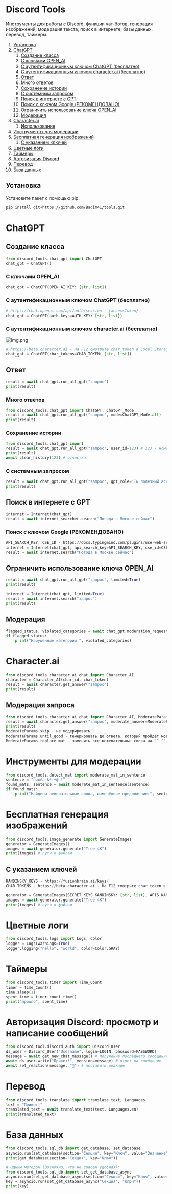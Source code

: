 # Discord Tools

Инструменты для работы с Discord, функции чат-ботов, генерация изображений, модерация текста, поиск в интернете, базы данных, перевод, таймеры.

1. [Установка](#section-1)
2. [ChatGPT](#section-2)
    1. [Создание класса](#section-2.1)
    2. [С ключами OPEN_AI](#section-2.2)
    3. [С аутентификационным ключом ChatGPT (бесплатно)](#section-2.3)
    4. [С аутентификационным ключом character.ai (бесплатно)](#section-2.4)
    5. [Ответ](#section-2.5)
    6. [Много ответов](#section-2.6)
    7. [Сохранение истории](#section-2.7)
    8. [С системным запросом](#section-2.8)
    9. [Поиск в интернете с GPT](#section-2.9)
    10. [Поиск c ключом Google (РЕКОМЕНДОВАНО)](#section-2.10)
    11. [Ограничить использование ключа OPEN_AI](#section-2.11)
    12. [Модерация](#section-2.12)
3. [Character.ai](#section-3)
    1. [Использование](#section-3.1)
4. [Инструменты для модерации](#section-4)
5. [Бесплатная генерация изображений](#section-5)
    1. [С указанием ключей](#section-5.1)
6. [Цветные логи](#section-6)
7. [Таймеры](#section-7)
8. [Авторизация Discord](#section-8)
9. [Перевод](#section-9)
10. [База данных](#section-10)

## Установка <a name="section-1"></a>

Установите пакет с помощью pip:

```bash
pip install git+https://github.com/Badim41/tools.git
```

# ChatGPT <a name="section-2"></a>
## Создание класса <a name="section-2.1"></a>
```python
from discord_tools.chat_gpt import ChatGPT
chat_gpt = ChatGPT()
```
### С ключами OPEN_AI  <a name="section-2.2"></a>
```python
chat_gpt = ChatGPT(OPEN_AI_KEY: [str, list])
```
### С аутентификационным ключом ChatGPT (бесплатно)  <a name="section-2.3"></a>
```python
# https://chat.openai.com/api/auth/session - {accessToken}
chat_gpt = ChatGPT(auth_keys=AUTH_KEY: [str, list])
```
### С аутентификационным ключом character.ai (бесплатно)  <a name="section-2.4"></a>
![img.png](img.png)
```python
# https://beta.character.ai - На F12 смотрите char_token в Local Storage
chat_gpt = ChatGPT(char_tokens=CHAR_TOKEN: [str, list])
```
## Ответ  <a name="section-2.5"></a>
```python
result = await chat_gpt.run_all_gpt("запрос")
print(result)
```
### Много ответов  <a name="section-2.6"></a>
```python
from discord_tools.chat_gpt import ChatGPT, ChatGPT_Mode
result = await chat_gpt.run_all_gpt("запрос", mode=ChatGPT_Mode.all)
print(result)
```
### Сохранение истории  <a name="section-2.7"></a>
```python
from discord_tools.chat_gpt import 
result = await chat_gpt.run_all_gpt("запрос", user_id=123) # 123 - номер для сохранения
print(result)
await clear_history(123) # отчистка
```
### С системным запросом  <a name="section-2.8"></a>
```python
result = await chat_gpt.run_all_gpt("запрос", gpt_role="Ты полезный ассистент")
print(result)
```
## Поиск в интернете с GPT  <a name="section-2.9"></a>
```python
internet = Internet(chat_gpt)
result = await internet_searcher.search("Погода в Москве сейчас")
```
### Поиск c ключом Google (РЕКОМЕНДОВАНО)  <a name="section-2.10"></a>
```python
API_SEARCH_KEY, CSE_ID - https://docs.typingmind.com/plugins/use-web-search-and-image-search
internet = Internet(chat_gpt, api_search_key=API_SEARCH_KEY, cse_id=CSE_ID)
result = await internet.search("Погода в Москве сейчас")
```
## Ограничить использование ключа OPEN_AI  <a name="section-2.11"></a>
```python
result = await chat_gpt.run_all_gpt("запрос", limited=True)
print(result)

internet = Internet(chat_gpt, limited=True)
result = await internet.search("запрос")
print(result)
```
## Модерация  <a name="section-2.12"></a>
```python
flagged_status, violated_categories = await chat_gpt.moderation_request(text)
if flagged_status:
    print("Нарушенные категории:", violated_categories)
```
# Character.ai  <a name="section-3"></a>
```python
from discord_tools.character_ai_chat import Character_AI
character = Character_AI(char_id, char_token)
result = await character.get_answer("запрос")
print(result)
```
## Модерация запроса <a name="section-3.1"></a>
```python
from discord_tools.character_ai_chat import Character_AI, ModerateParams
result = await character.get_answer("запрос", moderate_answer=ModerateParams.replace_mat)
print(result)
ModerateParams.skip - не модерировать
ModerateParams.until_good - генерировать до ответа, который пройдёт модерацию
ModerateParams.replace_mat - заменить все нежелательные слова на "^_^"
```
# Инструменты для модерации  <a name="section-4"></a>
```python
from discord_tools.detect_mat import moderate_mat_in_sentence
sentence = "пошёл &*:+@ !"
found_mats, sentence = await moderate_mat_in_sentence(sentence)
if found_mats:
    print("Найдены нежелательные слова, изменённое предложение:", sentence)
```
# Бесплатная генерация изображений <a name="section-5"></a>
```python
from discord_tools.image_generate import GenerateImages
generator = GenerateImages()
images = await generator.generate("Tree 4K")
print(images) # пути к файлам
```
## С указанием ключей <a name="section-5.1"></a>
```python
KANDINSKY_KEYS - https://fusionbrain.ai/keys/
CHAR_TOKENS - https://beta.character.ai - На F12 смотрите char_token в Local Storage

generator = GenerateImages(SECRET_KEYS_KANDINSKY: [str, list], APIS_KANDINSKY: [str, list], CHAR_TOKENS: [str, list])
images = await generator.generate("Tree 4K")
print(images) # пути к файлам
```
# Цветные логи <a name="section-6"></a>
```python
from discord_tools.logs import Logs, Color
logger = Logs(warnings=True)
logger.logging("hello", "world", color=Color.GRAY)
```
# Таймеры <a name="section-7"></a>
```python
from discord_tools.timer import Time_Count
timer = Time_Count()
time.sleep(1)
spent_time = timer.count_time()
print("прошло", spent_time)
```
# Авторизация Discord: просмотр и написание сообщений <a name="section-8"></a>
```python
from discord_tool.discord_auth import Discord_User
ds_user = Discord_User("Username", login=LOGIN, password=PASSWORD)
message = await get_new_chat_message() # получение последнего сообщения
await ds_user.write("Привет!", mension=message) # ответ на сообщение
await set_reaction(message, "👋") # поставить реакцию
```
# Перевод <a name="section-9"></a>
```python
from discord_tools.translate import translate_text, Languages
text = "Привет!"
translated_text = await translate_text(text, Languages.en)
print(translated_text)
```
# База данных <a name="section-10"></a>
```python
from discord_tools.sql_db import get_database, set_database
asyncio.run(set_database(section="Секция", key="Ключ", value="Значение"))
print(get_database(section="Секция", key="Ключ"))
```
```python
# Одним методом (Возможно, что не совсем удобная)*
from discord_tools.sql_db import set_get_database_async
asyncio.run(set_get_database_async(section="Секция", key="Ключ", value="Значение"))
key = asyncio.run(set_get_database_async("Секция", "Ключ"))
print(key)
```